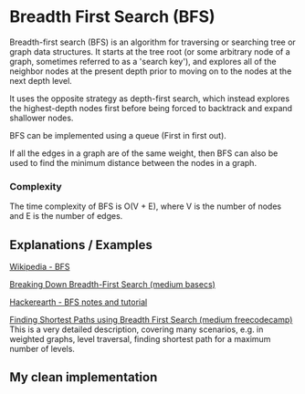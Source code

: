 # Breadth First Search (BFS)

Breadth-first search (BFS) is an algorithm for traversing or searching tree or graph data structures. It starts at the tree root (or some arbitrary node of a graph, sometimes referred to as a 'search key'), and explores all of the neighbor nodes at the present depth prior to moving on to the nodes at the next depth level.

It uses the opposite strategy as depth-first search, which instead explores the highest-depth nodes first before being forced to backtrack and expand shallower nodes.

BFS can be implemented using a queue (First in first out).

If all the edges in a graph are of the same weight, then BFS can also be used to find the minimum distance between the nodes in a graph.

### Complexity

The time complexity of BFS is O(V + E), where V is the number of nodes and E is the number of edges.

## Explanations / Examples

[Wikipedia - BFS](https://en.wikipedia.org/wiki/Breadth-first_search)

[Breaking Down Breadth-First Search (medium basecs)](https://medium.com/basecs/breaking-down-breadth-first-search-cebe696709d9)

[Hackerearth - BFS notes and tutorial](https://www.hackerearth.com/practice/algorithms/graphs/breadth-first-search/tutorial/)

[Finding Shortest Paths using Breadth First Search (medium freecodecamp)](https://medium.freecodecamp.org/exploring-the-applications-and-limits-of-breadth-first-search-to-the-shortest-paths-in-a-weighted-1e7b28b3307)
This is a very detailed description, covering many scenarios, e.g. in weighted graphs, level traversal, finding shortest path for a maximum number of levels.

## My clean implementation


